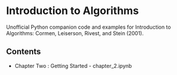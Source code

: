 # Introduction to Algorithms

Unofficial Python companion code and examples for Introduction to Algorithms: Cormen, Leiserson, Rivest, and Stein (2001).

## Contents

* Chapter Two : Getting Started - chapter_2.ipynb
